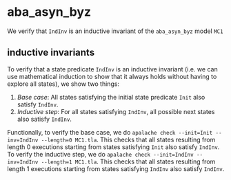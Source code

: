 # aba_asyn_byz

We verify that `IndInv` is an inductive invariant of the `aba_asyn_byz` model `MC1`

## inductive invariants

To verify that a state predicate `IndInv` is an inductive invariant (i.e. we can use mathematical induction to show that it always holds without having to explore all states), we show two things:

1. *Base case*: All states satisfying the initial state predicate `Init` also satisfy `IndInv`.
2. *Inductive step*: For all states satisfying `IndInv`, all possible next states also satisfy `IndInv`.

Functionally, to verify the base case, we do `apalache check --init=Init --inv=IndInv --length=0 MC1.tla`. This checks that all states resulting from length 0 executions starting from states satisfying `Init` also satisfy `IndInv`. To verify the inductive step, we do `apalache check --init=IndInv --inv=IndInv --length=1 MC1.tla`. This checks that all states resulting from length 1 executions starting from states satisfying `IndInv` also satisfy `IndInv`.
